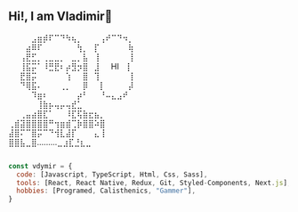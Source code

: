 <h2> Hi!, I am Vladimir👋 </h2>

⠀⠀⠀⠀⣠⣶⡾⠏⠉⠙⠳⢦⡀⠀⠀⠀⢠⠞⠉⠙⠲⡀⠀ </br>
⠀⠀⠀⣴⠿⠏⠀⠀⠀⠀⠀⠀⢳⡀⠀⡏⠀⠀⠀⠀⠀⢷</br>
⠀⠀⢠⣟⣋⡀⢀⣀⣀⡀⠀⣀⡀⣧⠀⢸⠀⠀⠀⠀⠀ ⡇</br>
⠀⠀⢸⣯⡭⠁⠸⣛⣟⠆⡴⣻⡲⣿⠀⣸⠀⠀HI⠀ ⡇</br>
⠀⠀⣟⣿⡭⠀⠀⠀⠀⠀⢱⠀⠀⣿⠀⢹⠀⠀⠀⠀⠀ ⡇</br>
⠀⠀⠙⢿⣯⠄⠀⠀⠀⢀⡀⠀⠀⡿⠀⠀⡇⠀⠀⠀⠀⡼</br>
⠀⠀⠀⠀⠹⣶⠆⠀⠀⠀⠀⠀⡴⠃⠀⠀⠘⠤⣄⣠⠞⠀</br>
⠀⠀⠀⠀⠀⢸⣷⡦⢤⡤⢤⣞⣁⠀⠀⠀⠀⠀⠀⠀⠀⠀⠀</br>
⠀⠀⢀⣤⣴⣿⣏⠁⠀⠀⠸⣏⢯⣷⣖⣦⡀⠀⠀⠀⠀⠀⠀</br>
⢀⣾⣽⣿⣿⣿⣿⠛⢲⣶⣾⢉⡷⣿⣿⠵⣿⠀⠀⠀⠀⠀⠀</br>
⣼⣿⠍⠉⣿⡭⠉⠙⢺⣇⣼⡏⠀⠀⠀⣄⢸⠀⠀⠀⠀⠀⠀</br>
⣿⣿⣧⣀⣿.........⣀⣰⣏⣘⣆⣀⠀⠀</br>

```javascript

const vdymir = {
  code: [Javascript, TypeScript, Html, Css, Sass],
  tools: [React, React Native, Redux, Git, Styled-Components, Next.js],
  hobbies: [Programed, Calisthenics, "Gammer"],
}

```
